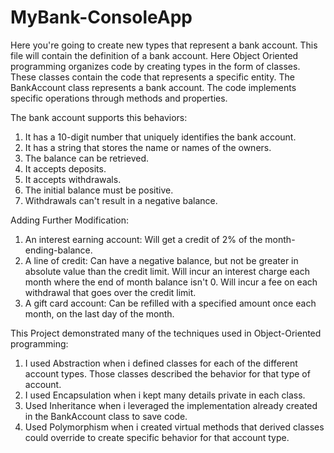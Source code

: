# MyBank-ConsoleApp

Here you're going to create new types that represent a bank account. 
This file will contain the definition of a bank account. 
Here Object Oriented programming organizes code by creating types in the form of classes. 
These classes contain the code that represents a specific entity. 
The BankAccount class represents a bank account. 
The code implements specific operations through methods and properties. 

The bank account supports this behaviors:

1. It has a 10-digit number that uniquely identifies the bank account.
2. It has a string that stores the name or names of the owners.
3. The balance can be retrieved.
4. It accepts deposits.
5. It accepts withdrawals.
6. The initial balance must be positive.
7. Withdrawals can't result in a negative balance.

Adding Further Modification:
1. An interest earning account:
   Will get a credit of 2% of the month-ending-balance.
2. A line of credit:
   Can have a negative balance, but not be greater in absolute value than the credit limit.
   Will incur an interest charge each month where the end of month balance isn't 0.
   Will incur a fee on each withdrawal that goes over the credit limit.
3. A gift card account:
   Can be refilled with a specified amount once each month, on the last day of the month.



This Project demonstrated many of the techniques used in Object-Oriented programming:

1. I used Abstraction when i defined classes for each of the different
   account types. Those classes described the behavior for that type of account.
2. I used Encapsulation when i kept many details private in each class.
3. Used Inheritance when i leveraged the implementation already created 
   in the BankAccount class to save code.
4. Used Polymorphism when i created virtual methods that derived classes 
   could override to create specific behavior for that account type.
